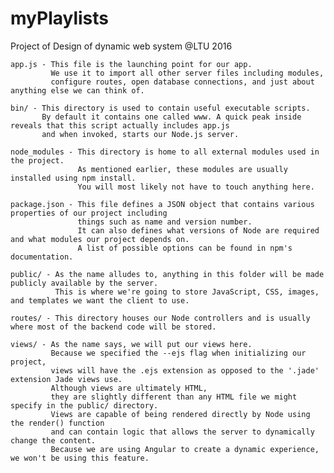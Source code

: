 # myPlaylists
Project of Design of dynamic web system @LTU 2016

    app.js - This file is the launching point for our app. 
             We use it to import all other server files including modules, 
             configure routes, open database connections, and just about anything else we can think of.

    bin/ - This directory is used to contain useful executable scripts. 
           By default it contains one called www. A quick peak inside reveals that this script actually includes app.js 
           and when invoked, starts our Node.js server.

    node_modules - This directory is home to all external modules used in the project.
                   As mentioned earlier, these modules are usually installed using npm install. 
                   You will most likely not have to touch anything here.

    package.json - This file defines a JSON object that contains various properties of our project including 
                   things such as name and version number. 
                   It can also defines what versions of Node are required and what modules our project depends on.
                   A list of possible options can be found in npm's documentation.

    public/ - As the name alludes to, anything in this folder will be made publicly available by the server. 
              This is where we're going to store JavaScript, CSS, images, and templates we want the client to use.

    routes/ - This directory houses our Node controllers and is usually where most of the backend code will be stored.

    views/ - As the name says, we will put our views here. 
             Because we specified the --ejs flag when initializing our project,  
             views will have the .ejs extension as opposed to the '.jade' extension Jade views use.
             Although views are ultimately HTML, 
             they are slightly different than any HTML file we might specify in the public/ directory. 
             Views are capable of being rendered directly by Node using the render() function 
             and can contain logic that allows the server to dynamically change the content. 
             Because we are using Angular to create a dynamic experience, we won't be using this feature.

